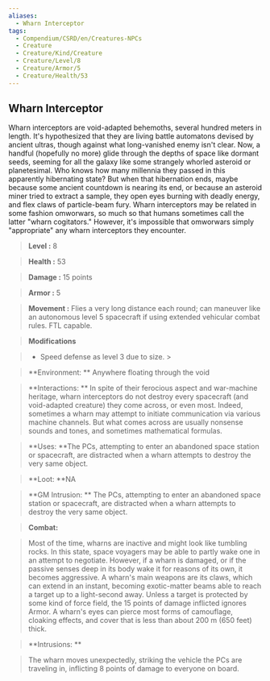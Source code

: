 ```yaml
---
aliases:
  - Wharn Interceptor
tags:
  - Compendium/CSRD/en/Creatures-NPCs
  - Creature
  - Creature/Kind/Creature
  - Creature/Level/8
  - Creature/Armor/5
  - Creature/Health/53
---
```

    
      
## Wharn Interceptor      
Wharn interceptors are void-adapted behemoths, several hundred meters in length. It's hypothesized that they are living battle automatons devised by ancient ultras, though against what long-vanished enemy isn't clear. Now, a handful (hopefully no more) glide through the depths of space like dormant seeds, seeming for all the galaxy like some strangely whorled asteroid or planetesimal. Who knows how many millennia they passed in this apparently hibernating state? But when that hibernation ends, maybe because some ancient countdown is nearing its end, or because an asteroid miner tried to extract a sample, they open eyes burning with deadly energy, and flex claws of particle-beam fury. Wharn interceptors may be related in some fashion omworwars, so much so that humans sometimes call the latter "wharn cogitators." However, it's impossible that omworwars simply "appropriate" any wharn interceptors they encounter.      
    
      
> **Level :** 8      
> **Health :** 53      
> **Damage :** 15 points      
> **Armor :** 5      
> **Movement :** Flies a very long distance each round; can maneuver like an autonomous level 5 spacecraft if using extended vehicular combat rules. FTL capable.      
> **Modifications**      
>- Speed defense as level 3 due to size. >    
>      
> **Environment: ** Anywhere floating through the void      
> **Interactions: ** In spite of their ferocious aspect and war-machine heritage, wharn interceptors do not destroy every spacecraft (and void-adapted creature) they come across, or even most. Indeed, sometimes a wharn may attempt to initiate communication via various machine channels. But what comes across are usually nonsense sounds and tones, and sometimes mathematical formulas.      
> **Uses: **The PCs, attempting to enter an abandoned space station or spacecraft, are distracted when a wharn attempts to destroy the very same object.      
> **Loot: **NA      
> **GM Intrusion: ** The PCs, attempting to enter an abandoned space station or spacecraft, are distracted when a wharn attempts to destroy the very same object.      
    
> **Combat:**     
> Most of the time, wharns are inactive and might look like tumbling rocks. In this state, space voyagers may be able to partly wake one in an attempt to negotiate. However, if a wharn is damaged, or if the passive senses deep in its body wake it for reasons of its own, it becomes aggressive. A wharn's main weapons are its claws, which can extend in an instant, becoming exotic-matter beams able to reach a target up to a light-second away. Unless a target is protected by some kind of force field, the 15 points of damage inflicted ignores Armor. A wharn's eyes can pierce most forms of camouflage, cloaking effects, and cover that is less than about 200 m (650 feet) thick.      
      
    
> **Intrusions: **     
> The wharn moves unexpectedly, striking the vehicle the PCs are traveling in, inflicting 8 points of damage to everyone on board.      
